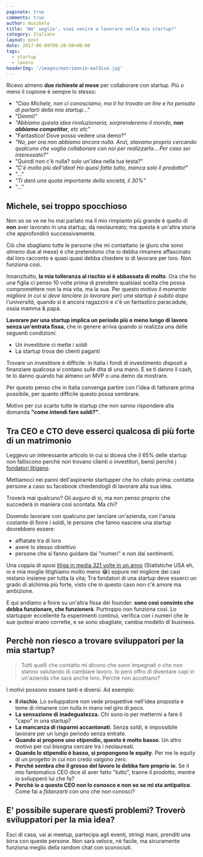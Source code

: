 ```yaml
---
paginate: true
comments: true
author: musikele
title: "We' waglio', vuoi venire a lavorare nella mia startup?"
category: Italiano
layout: post
date: 2017-06-09T09:20:50+00:00
tags:
  - startup
  - lavoro
headerImg: '/images/matrimonio-maldive.jpg'
---
```


Ricevo almeno **due richieste al mese** per collaborare con startup.
Più o meno il copione è sempre lo stesso:

- _"Ciao Michele, non ci conosciamo, ma ti ho trovato on line e ho pensato di parlarti della mia startup..."_
- "Dimmi!"
- _"Abbiamo questa idea rivoluzionaria, sorprenderemo il mondo, **non abbiamo competitor**, etc etc"_
- "Fantastico! Dove posso vedere una demo?"
- _"No, per ora non abbiamo ancora nulla. Anzi, stavamo proprio cercando qualcuno che voglia collaborare con noi per realizzarla... Per caso sei interessato?"_
- "Quindi non c'è nulla? solo un'idea nella tua testa?"
- _"C'è molto più dell'idea! Ho quasi fatto tutto, manca solo il prodotto!"_
- "..."
- _"Ti darò una quota importante della società, il 30%"_
- "..."

## Michele, sei troppo spocchioso

Non so se ve ne ho mai parlato ma il mio rimpianto più grande è quello di **non** aver lavorato in una startup, da neolaureato; ma questa è un'altra storia che approfondirò successivamente.

Ciò che sbagliano tutte le persone che mi contattano (e giuro che sono _almeno_ due al mese) è che pretendono che io debba rimanere affascinato dal loro racconto e quasi quasi debba chiedere io di lavorare per loro. Non funziona così.

Innanzitutto, **la mia tolleranza al rischio si è abbassata di molto**. Ora che ho una figlia ci penso 10 volte prima di prendere qualsiasi scelta che possa compromettere non la mia vita, ma la sua. Per questo motivo _il momento migliore in cui si deve lanciare (o lavorare per) una startup è subito dopo l'università_, quando si è ancora ragazzini e c'è un fantastico paracadute, ossia mamma & papà.

**Lavorare per una startup implica un periodo più o meno lungo di lavoro senza un'entrata fissa**, che in genere arriva quando si realizza una delle seguenti condizioni:

- Un investitore ci mette i soldi
- La startup trova dei clienti paganti

Trovare un investitore è difficile: in Italia i fondi di investimento disposti a finanziare qualcosa si contano sulle dita di una mano. E se ti danno il cash, te lo danno quando hai almeno un MVP o una demo da mostrare.

Per questo penso che in Italia convenga partire con l'idea di fatturare prima possibile, per quanto difficile questo possa sembrare.

Motivo per cui scarto tutte le startup che non sanno rispondere alla domanda **"come intendi fare soldi?"**.

## Tra CEO e CTO deve esserci qualcosa di più forte di un matrimonio

Leggevo un interessante articolo in cui si diceva che il 65% delle startup non falliscono perchè non trovano clienti o investitori, bensì perchè [i fondatori litigano](http://money.cnn.com/2014/02/24/smallbusiness/startups-entrepreneur-cofounder/index.html).

Mettiamoci nei panni dell'aspirante startupper che ho citato prima: contatta persone a caso su facebook chiedendogli di lavorare alla sua idea.

Troverà mai qualcuno? Gli auguro di si, ma non penso proprio che succederà in maniera così scontata. Ma chi?

Dovendo lavorare con qualcuno per lanciare un'azienda, con l'ansia costante di finire i soldi, le persone che fanno nascere una startup dovrebbero essere:

- affiatate tra di loro
- avere lo stesso obiettivo
- persone che si fanno guidare dai "numeri" e non dai sentimenti.

Una coppia di sposi [litiga in media 321 volte in un anno](http://fundersandfounders.com/startup-dirty-laundry-conflicts-that-kill-partnerships/) (Statistiche USA eh, io e mia moglie litighiamo molto meno 😂) eppure nel migliore dei casi restano insieme per tutta la vita; Tra fondatori di una startup deve esserci un grado di alchimia più forte, visto che in questo caso non c'è amore ma ambizione.

E qui andiamo a finire su un'altra fissa dei founder: **sono così convinto che debba funzionare, che funzionerà**. Purtroppo non funziona così. Lo startupper eccellente fa esperimenti continui, verifica con i numeri che le sue ipotesi erano corrette, e se sono sbagliate, cambia modello di business.

## Perchè non riesco a trovare sviluppatori per la mia startup?

> Tutti quelli che contatto mi dicono che sono impegnati o che non stanno valutando di cambiare lavoro. Io però offro di diventare capi in un'azienda che sarà anche loro. Perchè non accettano?

I motivi possono essere tanti e diversi. Ad esempio:

- **Il rischio**. Lo sviluppatore non vede prospettive nell'idea proposta e teme di rimanere con nulla in mano nel giro di poco.
- **La sensazione di inadeguatezza.** Chi sono io per mettermi a fare il "capo" in una startup?
- **La mancanza di risparmi accantonati**. Senza soldi, è impossibile lavorare per un lungo periodo senza entrate.
- **Quando si propone uno stipendio, questo è molto basso**. Un altro motivo per cui bisogna cercare tra i neolaureati.
- **Quando lo stipendio è basso, si propongono le equity**. Per me le equity di un progetto in cui non credo valgono zero.
- **Perché sembra che il grosso del lavoro lo debba fare proprio io**. Se il mio fantomatico CEO dice di aver fatto "tutto", tranne il prodotto, mentre io svilupperò lui che fa?
- **Perchè io a questo CEO non lo conosco e non so se mi sta antipatico**. Come fai a _fidanzarti_ con uno che non conosci?

## E' possibile superare questi problemi? Troverò sviluppatori per la mia idea?

Esci di casa, vai ai meetup, partecipa agli eventi, stringi mani, prenditi una birra con queste persone. Non sarà veloce, nè facile, ma sicuramente funziona meglio della random chat con sconociuti.
